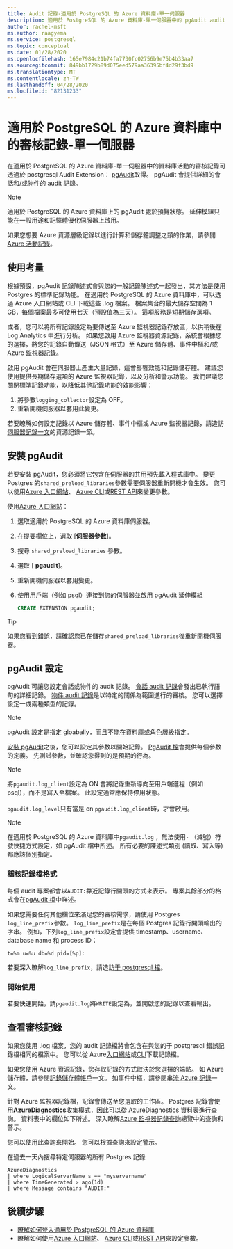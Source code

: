 ```yaml
---
title: Audit 記錄-適用於 PostgreSQL 的 Azure 資料庫-單一伺服器
description: 適用於 PostgreSQL 的 Azure 資料庫-單一伺服器中的 pgAudit audit 記錄概念。
author: rachel-msft
ms.author: raagyema
ms.service: postgresql
ms.topic: conceptual
ms.date: 01/28/2020
ms.openlocfilehash: 165e7984c21b74fa7730fc02756b9e75b4b33aa7
ms.sourcegitcommit: 849bb1729b89d075eed579aa36395bf4d29f3bd9
ms.translationtype: MT
ms.contentlocale: zh-TW
ms.lasthandoff: 04/28/2020
ms.locfileid: "82131233"
---
```

# <a name="audit-logging-in-azure-database-for-postgresql---single-server"></a>適用於 PostgreSQL 的 Azure 資料庫中的審核記錄-單一伺服器

在適用於 PostgreSQL 的 Azure 資料庫-單一伺服器中的資料庫活動的審核記錄可透過於 postgresql Audit Extension： [pgAudit](https://www.pgaudit.org/)取得。 pgAudit 會提供詳細的會話和/或物件的 audit 記錄。

> [!NOTE]
> 適用於 PostgreSQL 的 Azure 資料庫上的 pgAudit 處於預覽狀態。
> 延伸模組只能在一般用途和記憶體優化伺服器上啟用。

如果您想要 Azure 資源層級記錄以進行計算和儲存體調整之類的作業，請參閱[Azure 活動記錄](../azure-monitor/platform/platform-logs-overview.md)。

## <a name="usage-considerations"></a>使用考量
根據預設，pgAudit 記錄陳述式會與您的一般記錄陳述式一起發出，其方法是使用 Postgres 的標準記錄功能。 在適用於 PostgreSQL 的 Azure 資料庫中，可以透過 Azure 入口網站或 CLI 下載這些 .log 檔案。 檔案集合的最大儲存空間為 1 GB，每個檔案最多可使用七天（預設值為三天）。 這項服務是短期儲存選項。

或者，您可以將所有記錄設定為要傳送至 Azure 監視器記錄存放區，以供稍後在 Log Analytics 中進行分析。 如果您啟用 Azure 監視器資源記錄，系統會根據您的選擇，將您的記錄自動傳送（JSON 格式）至 Azure 儲存體、事件中樞和/或 Azure 監視器記錄。

啟用 pgAudit 會在伺服器上產生大量記錄，這會影響效能和記錄儲存體。 建議您使用提供長期儲存選項的 Azure 監視器記錄，以及分析和警示功能。 我們建議您關閉標準記錄功能，以降低其他記錄功能的效能影響：

   1. 將參數`logging_collector`設定為 OFF。 
   2. 重新開機伺服器以套用此變更。

若要瞭解如何設定記錄以 Azure 儲存體、事件中樞或 Azure 監視器記錄，請造訪[伺服器記錄一文](concepts-server-logs.md)的資源記錄一節。

## <a name="installing-pgaudit"></a>安裝 pgAudit

若要安裝 pgAudit，您必須將它包含在伺服器的共用預先載入程式庫中。 變更 Postgres 的`shared_preload_libraries`參數需要伺服器重新開機才會生效。 您可以使用[Azure 入口網站](howto-configure-server-parameters-using-portal.md)、 [Azure CLI](howto-configure-server-parameters-using-cli.md)或[REST API](/rest/api/postgresql/configurations/createorupdate)來變更參數。

使用[Azure 入口網站](https://portal.azure.com)：

   1. 選取適用於 PostgreSQL 的 Azure 資料庫伺服器。
   2. 在提要欄位上，選取 [**伺服器參數**]。
   3. 搜尋 `shared_preload_libraries` 參數。
   4. 選取 [ **pgaudit**]。
   5. 重新開機伺服器以套用變更。

   6. 使用用戶端（例如 psql）連接到您的伺服器並啟用 pgAudit 延伸模組
      ```SQL
      CREATE EXTENSION pgaudit;
      ```

> [!TIP]
> 如果您看到錯誤，請確認您已在儲存`shared_preload_libraries`後重新開機伺服器。

## <a name="pgaudit-settings"></a>pgAudit 設定

pgAudit 可讓您設定會話或物件的 audit 記錄。 [會話 audit 記錄](https://github.com/pgaudit/pgaudit/blob/master/README.md#session-audit-logging)會發出已執行語句的詳細記錄。 [物件 audit 記錄](https://github.com/pgaudit/pgaudit/blob/master/README.md#object-audit-logging)是以特定的關係為範圍進行的審核。 您可以選擇設定一或兩種類型的記錄。 

> [!NOTE]
> pgAudit 設定是指定 gloabally，而且不能在資料庫或角色層級指定。

[安裝 pgAudit](#installing-pgaudit)之後，您可以設定其參數以開始記錄。 [PgAudit 檔](https://github.com/pgaudit/pgaudit/blob/master/README.md#settings)會提供每個參數的定義。 先測試參數，並確認您得到的是預期的行為。

> [!NOTE]
> 將`pgaudit.log_client`設定為 ON 會將記錄重新導向至用戶端進程（例如 psql），而不是寫入至檔案。 此設定通常應保持停用狀態。 <br> <br>
> `pgaudit.log_level`只有當是 on `pgaudit.log_client`時，才會啟用。

> [!NOTE]
> 在適用於 PostgreSQL 的 Azure 資料庫中`pgaudit.log` ，無法使用`-` （減號）符號快捷方式設定，如 pgAudit 檔中所述。 所有必要的陳述式類別 (讀取、寫入等) 都應該個別指定。

### <a name="audit-log-format"></a>稽核記錄檔格式
每個 audit 專案都會以`AUDIT:`靠近記錄行開頭的方式來表示。 專案其餘部分的格式會在[pgAudit 檔](https://github.com/pgaudit/pgaudit/blob/master/README.md#format)中詳述。

如果您需要任何其他欄位來滿足您的審核需求，請使用 Postgres `log_line_prefix`參數。 `log_line_prefix`是在每個 Postgres 記錄行開頭輸出的字串。 例如，下列`log_line_prefix`設定會提供 timestamp、username、database name 和 process ID：

```
t=%m u=%u db=%d pid=[%p]:
```

若要深入瞭解`log_line_prefix`，請造訪[于 postgresql 檔](https://www.postgresql.org/docs/current/runtime-config-logging.html#GUC-LOG-LINE-PREFIX)。

### <a name="getting-started"></a>開始使用
若要快速開始，請`pgaudit.log`將`WRITE`設定為，並開啟您的記錄以查看輸出。 

## <a name="viewing-audit-logs"></a>查看審核記錄
如果您使用 .log 檔案，您的 audit 記錄檔將會包含在與您的于 postgresql 錯誤記錄檔相同的檔案中。 您可以從 Azure[入口網站](howto-configure-server-logs-in-portal.md)或[CLI](howto-configure-server-logs-using-cli.md)下載記錄檔。 

如果您使用 Azure 資源記錄，您存取記錄的方式取決於您選擇的端點。 如 Azure 儲存體，請參閱[記錄儲存體帳戶](../azure-monitor/platform/resource-logs-collect-storage.md)一文。 如事件中樞，請參閱[串流 Azure 記錄](../azure-monitor/platform/resource-logs-stream-event-hubs.md)一文。

針對 Azure 監視器記錄檔，記錄會傳送至您選取的工作區。 Postgres 記錄會使用**AzureDiagnostics**收集模式，因此可以從 AzureDiagnostics 資料表進行查詢。 資料表中的欄位如下所述。 深入瞭解[Azure 監視器記錄查詢](../azure-monitor/log-query/log-query-overview.md)總覽中的查詢和警示。

您可以使用此查詢來開始。 您可以根據查詢來設定警示。

在過去一天內搜尋特定伺服器的所有 Postgres 記錄
```
AzureDiagnostics
| where LogicalServerName_s == "myservername"
| where TimeGenerated > ago(1d) 
| where Message contains "AUDIT:"
```

## <a name="next-steps"></a>後續步驟
- [瞭解如何登入適用於 PostgreSQL 的 Azure 資料庫](concepts-server-logs.md)
- 瞭解如何使用[Azure 入口網站](howto-configure-server-parameters-using-portal.md)、 [Azure CLI](howto-configure-server-parameters-using-cli.md)或[REST API](/rest/api/postgresql/configurations/createorupdate)來設定參數。
